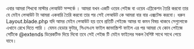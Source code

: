 এবার আমরা শিখবো মাস্টার লেআউট সম্পর্কে । আমরা যখন একটি ওয়েব পেইজ বা ওয়েব এপ্লিকেশন তৈরি করবো তার যে মেইন লেআউট টা আমরা একবারি তৈরি করবো তার পর সেই লেআউট কে আমরা বার বার এক্সটেন্ড করবো। ধরুন Layout.blade.php যদি আমর মেইন লেআউট হয় তবে প্রতিটি পেইজে আমর যা কমন বিষয় থাকবে সেগুলোকে এখানে রেখে দিতে পারি । যেমন হেডার ফুটার, সিএসএস ফাইল জাভাস্ক্রিপ্ট ফাইল এর পর আমরা যে কোন পেইজে সেটিকে @extends ডিরেকটিভ দিয়ে দিবো তবে সেই পেইজ টি মেইন ফাইলের সকল বৈশিষ্ট সাথে সাথে পেয়ে যাবে।
